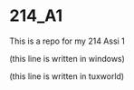 # 214_A1
This is a repo for my 214 Assi 1

(this line is written in windows)

(this line is written in tuxworld)
